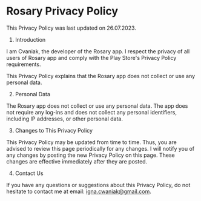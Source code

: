 # Rosary Privacy Policy

This Privacy Policy was last updated on 26.07.2023.

1. Introduction

I am Cvaniak, the developer of the Rosary app. I respect the privacy of all users of Rosary app and comply with the Play Store's Privacy Policy requirements.

This Privacy Policy explains that the Rosary app does not collect or use any personal data.

2. Personal Data

The Rosary app does not collect or use any personal data. The app does not require any log-ins and does not collect any personal identifiers, including IP addresses, or other personal data.

3. Changes to This Privacy Policy

This Privacy Policy may be updated from time to time. Thus, you are advised to review this page periodically for any changes. I will notify you of any changes by posting the new Privacy Policy on this page. These changes are effective immediately after they are posted.

4. Contact Us

If you have any questions or suggestions about this Privacy Policy, do not hesitate to contact me at email: igna.cwaniak@gmail.com.

